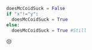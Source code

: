 ```python
doesMcCoidSuck = False
if "x"!="y":
  doesMcCoidSuck = True
else:
  doesMcCoidSuck = True #Still
```
:unamused:
